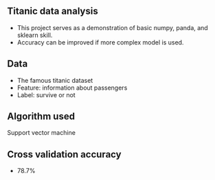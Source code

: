 ## Titanic data analysis
- This project serves as a demonstration of basic numpy, panda, and sklearn skill.
- Accuracy can be improved if more complex model is used.


## Data
- The famous titanic dataset 
- Feature: information about passengers
- Label: survive or not

## Algorithm used
Support vector machine


## Cross validation accuracy
- 78.7%
